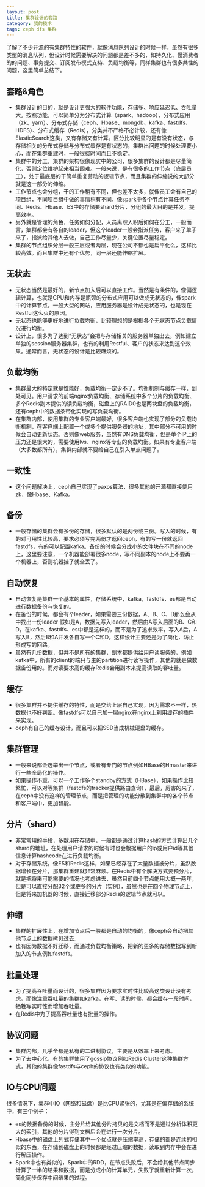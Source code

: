 ```yaml
---
layout: post
title: 集群设计的套路
category: 我的技术
tags: ceph dfs 集群
---
```


了解了不少开源的有集群特性的软件，就像消息队列设计的时候一样，虽然有很多类型的消息队列，但设计时候需要解决的问题都是差不多的，如持久化、慢消费者的的问题、事务提交、订阅发布模式支持、负载均衡等，同样集群也有很多共性的问题，这里简单总结下。

## 套路&角色 ##
- 集群设计的目的，就是设计更强大的软件功能，存储多、响应延迟低、吞吐量大。按照功能，可以简单分为分布式计算（spark、hadoop）、分布式应用（zk、yarn）、分布式存储（ceph、Hbase、mongdb、kafka、fastdfs、HDFS）、分布式缓存（Redis），分类并不严格不必计较，还有像ElasticSearch这类，又有存储又有计算。区分比较明显的是有没有状态，与存储相关的分布式存储与分布式缓存是有状态的，集群出问题的时候处理要小心，而在集群重建时，一般很费时间而且不稳定。
- 集群中的分工，集群的架构很像现实中的公司，很多集群的设计都是尽量简化，否则定位维护起来相当困难。一般来说，是有很多的工作节点（底层员工），处于最底层的干简单重复劳动的逻辑节点，而且集群的伸缩说的大部分就是这一部分的伸缩。  
- 工作节点也会分组，干的工作稍有不同，但也差不太多，就像员工会有自己的项目组，不同项目组中做的事情稍有不同，像spark中各个节点计算任务不同、Redis、Hbase、ES中的存储要shard分片，分组的最大目的是并发，提高效率。 
- 另外就是管理的角色，任务如何分配，人员离职入职后如何在分工，一般而言，集群都会有各自的leader，但这个leader一般会指派任务，客户来了单子来了，指派给其他人去做，自己工作尽量少，关键位置尽量稳定。
- 集群的节点组织分层一般三层或者两层，现在公司不都也是扁平化么，这样比较高效。而且集群中还有个优势，同一层还能伸缩扩展。

## 无状态 ##
- 无状态当然是最好的，新节点加入后可以直接工作。当然是有条件的，像偏逻辑计算，也就是CPU和内存是瓶颈的分布式应用可以做成无状态的，像spark中的计算节点。一般大型的网站，应用服务器是设计成无状态的，也是现在Restful这么火的原因。
- 无状态也能够更好地进行负载均衡，比较理想的是根据各个无状态节点负载情况进行均衡。
- 设计上，很多为了达到“无状态”会把与存储相关的服务器单独出去，例如建立单独的session服务器集群，也有的利用Restful、客户的状态来达到这个效果。通常而言，无状态的设计是比较麻烦的。

## 负载均衡  ##
- 集群最大的特定就是性能好，负载均衡一定少不了。均衡机制与缓存一样，到处可见。用户请求的前端nginx负载均衡、存储系统中多个分片的负载均衡、多个Redis副本提供的读负载均衡，磁盘上的RAID0也是两块盘的负载均衡，还有ceph中的数据条带化实现的写负载均衡。
- 在集群内部，使用集群的专业客户端最好，很多客户端也实现了部分的负载均衡机制，在客户端上配置一个或多个提供服务器的地址，其中部分不可用的时候会自动更新状态。否则像web服务，虽然有DNS负载均衡，但是单个IP上的压力还是很大的，需要使用lvs、nginx等专业的负载均衡。如果有专业客户端（大多数都所有），集群内部就不要给自己在引入单点问题了。

## 一致性 ##
- 这个问题解决上，ceph自己实现了paxos算法，很多其他的开源都直接使用zk，像Hbase、Kafka。

## 备份 ##
- 一般存储的集群会有多份的存储，很多默认的是两份或三份。写入的时候，有的对可用性比较高，要求必须写完两份才返回ceph，有的写一份就返回fastdfs，有的可以配置kafka。备份的时候会分成小的文件块在不同的node上，这里要注意，一个机器能部署很多node，写不同副本的node上不要再一个机器上，否则机器挂了就全丢了。

## 自动恢复 ##
- 自动恢复是集群一个基本的属性，存储系统中，kafka，fastdfs，es都是自动进行数据备份与恢复的。
- 在备份的时候，都会有个leader，如果需要三份数据，A、B、C、D那么会从中找出一份leader 假如是A，数据先写入leader，然后由A写入后面的B、C和D，在kafka、fastdfs、es中都是这样的，而不是为了追求效率，写入A后，A写入B，然后B和A并发各自写一个C和D。这样设计主要还是为了简化，防止形成写的回路。
- 虽然有几份数据，但并不是所有的集群，副本都提供给用户读服务的，例如kafka中，所有的client的端只与主的partition进行读写操作，其他的就是做数据备份用的。而对读要求高的缓存Redis会用副本来提高读取的吞吐量。

## 缓存 ##
- 很多集群并不提供缓存的特性，而是交给上层自己实现，因为需求不一样，热数据也不好判断。像fastdfs可以自己加一层nginx在nginx上利用缓存的插件来实现。
- ceph有自己的缓存设计，而且可以把SSD当成机械硬盘的缓存。

## 集群管理 ##
- 一般来说都会选举出一个节点，或者有专门的节点例如HBase的Hmaster来进行一些全局化的操作。
- 如果操作不重，可以一个工作多个standby的方式（HBase），如果操作比较繁忙，可以对等集群（fastdfs的tracker提供路由查询），最后，厉害的来了，在ceph中没有这样的管理节点，而是把管理的功能分散到集群中的各个节点和客户端中，更加智能。

## 分片（shard） ##
- 非常常用的手段，多数用在存储中，一般都是通过计算hash的方式计算出几个shard的地址，在处理用户请求的时候有时也会根据用户的ip或用户id等其他信息计算hashcode在进行负载均衡。
- 对于存储系统，像ES和Redis这样，如果已经存在了大量数据被分片，虽然数据增长在分片，那集群重建就非常麻烦。在Redis中有个解决方式要预分片，就是把将来可能需要的情况也考虑进去，虽然目前四个节点能用大概一两年，但是可以直接分配32个或更多的分片（实例），虽然也是在四个物理节点上，但是将来加机器的时候，直接迁移部分Redis的逻辑节点就可以。

## 伸缩 ##
- 集群的扩展性上，在增加节点后一般都是自动的均衡的，像ceph会自动把其他节点上的数据拷贝过去.
- 也有因为数据不好迁移，而通过负载均衡策略，把新的更多的存储数据写到新加入的节点例如fastdfs。

## 批量处理 ##
- 为了提高吞吐量而设计的，很多集群因为要求实时性比较高这类设计没有考虑。而像注重吞吐量的集群如kafka，在写、读的时候，都会缓存一段时间，牺牲写实时性而增加吞吐量。
- 在Redis中为了提高吞吐量也有批量的操作。

## 协议问题 ##
- 集群内部，几乎全都是私有的二进制协议，主要是从效率上来考虑。
- 为了去中心化，有的集群使用了gossip协议例如Redis Cluster这种集群方式，其他的集群像fastdfs与ceph的协议也有类似的功能。

## IO与CPU问题 ##
很多情况下，集群中IO（网络和磁盘）是比CPU紧张的，尤其是在偏存储的系统中，有三个例子：
- es的数据备份的时候，主分片给其他分片拷贝的是文档而不是通过分析体积更大的索引，其他的分片得到文档后会在进行一次分片。
- Hbase中的磁盘上列式存储其中一个优点就是压缩率高，存储的都是连续的相似的东西，在存储到磁盘上的时候都是经过压缩的数据，读取到内存中会在进行解压操作。
- Spark中也有类似的，Spark中的RDD，在节点失败后，不会给其他节点同步计算了一半的结果和数据，而是分成小的计算单元，失败了就重新计算一次，简化同步保存中间结果的过程。
